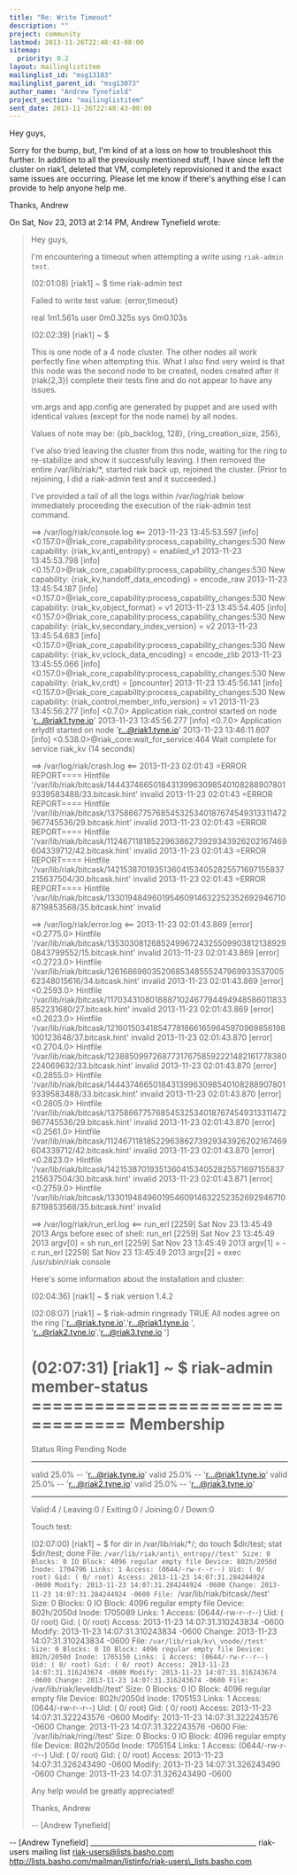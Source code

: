 ```yaml
---
title: "Re: Write Timeout"
description: ""
project: community
lastmod: 2013-11-26T22:48:43-08:00
sitemap:
  priority: 0.2
layout: mailinglistitem
mailinglist_id: "msg13103"
mailinglist_parent_id: "msg13073"
author_name: "Andrew Tynefield"
project_section: "mailinglistitem"
sent_date: 2013-11-26T22:48:43-08:00
---
```



Hey guys,

Sorry for the bump, but, I'm kind of at a loss on how to troubleshoot this
further. In addition to all the previously mentioned stuff, I have since
left the cluster on riak1, deleted that VM, completely reprovisioned it and
the exact same issues are occurring. Please let me know if there's anything
else I can provide to help anyone help me.

Thanks,
Andrew


On Sat, Nov 23, 2013 at 2:14 PM, Andrew Tynefield wrote:

> Hey guys,
>
> I'm encountering a timeout when attempting a write using `riak-admin test`.
>
> (02:01:08) [riak1] ~ $ time riak-admin test
>
> Failed to write test value: {error,timeout}
>
> real 1m1.561s
> user 0m0.325s
> sys 0m0.103s
>
> (02:02:39) [riak1] ~ $
>
>
> This is one node of a 4 node cluster. The other nodes all work perfectly
> fine when attempting this. What I also find very weird is that this node
> was the second node to be created, nodes created after it (riak{2,3})
> complete their tests fine and do not appear to have any issues.
>
> vm.args and app.config are generated by puppet and are used with identical
> values (except for the node name) by all nodes.
>
> Values of note may be:
> {pb\_backlog, 128},
> {ring\_creation\_size, 256},
>
>
> I've also tried leaving the cluster from this node, waiting for the ring
> to re-stabilize and show it successfully leaving. I then removed the entire
> /var/lib/riak/\*, started riak back up, rejoined the cluster. (Prior to
> rejoining, I did a riak-admin test and it succeeded.)
>
> I've provided a tail of all the logs within /var/log/riak below
> immediately proceeding the execution of the riak-admin test command.
>
> ==> /var/log/riak/console.log <==
> 2013-11-23 13:45:53.597 [info]
> <0.157.0>@riak\_core\_capability:process\_capability\_changes:530 New
> capability: {riak\_kv,anti\_entropy} = enabled\_v1
> 2013-11-23 13:45:53.798 [info]
> <0.157.0>@riak\_core\_capability:process\_capability\_changes:530 New
> capability: {riak\_kv,handoff\_data\_encoding} = encode\_raw
> 2013-11-23 13:45:54.187 [info]
> <0.157.0>@riak\_core\_capability:process\_capability\_changes:530 New
> capability: {riak\_kv,object\_format} = v1
> 2013-11-23 13:45:54.405 [info]
> <0.157.0>@riak\_core\_capability:process\_capability\_changes:530 New
> capability: {riak\_kv,secondary\_index\_version} = v2
> 2013-11-23 13:45:54.683 [info]
> <0.157.0>@riak\_core\_capability:process\_capability\_changes:530 New
> capability: {riak\_kv,vclock\_data\_encoding} = encode\_zlib
> 2013-11-23 13:45:55.066 [info]
> <0.157.0>@riak\_core\_capability:process\_capability\_changes:530 New
> capability: {riak\_kv,crdt} = [pncounter]
> 2013-11-23 13:45:56.141 [info]
> <0.157.0>@riak\_core\_capability:process\_capability\_changes:530 New
> capability: {riak\_control,member\_info\_version} = v1
> 2013-11-23 13:45:56.277 [info] <0.7.0> Application riak\_control started on
> node 'r...@riak1.tyne.io'
> 2013-11-23 13:45:56.277 [info] <0.7.0> Application erlydtl started on node
> 'r...@riak1.tyne.io'
> 2013-11-23 13:46:11.607 [info] <0.538.0>@riak\_core:wait\_for\_service:464
> Wait complete for service riak\_kv (14 seconds)
>
> ==> /var/log/riak/crash.log <==
> 2013-11-23 02:01:43 =ERROR REPORT====
> Hintfile
> '/var/lib/riak/bitcask/1444374665018431399630985401082889078019339583488/33.bitcask.hint'
> invalid
> 2013-11-23 02:01:43 =ERROR REPORT====
> Hintfile
> '/var/lib/riak/bitcask/1375866775768545325340187674549313311472967745536/29.bitcask.hint'
> invalid
> 2013-11-23 02:01:43 =ERROR REPORT====
> Hintfile
> '/var/lib/riak/bitcask/1124671181852296386273929343926202167469604339712/42.bitcask.hint'
> invalid
> 2013-11-23 02:01:43 =ERROR REPORT====
> Hintfile
> '/var/lib/riak/bitcask/1421538701935136041534052825571697155837215637504/30.bitcask.hint'
> invalid
> 2013-11-23 02:01:43 =ERROR REPORT====
> Hintfile
> '/var/lib/riak/bitcask/1330194849601954609146322523526929467108719853568/35.bitcask.hint'
> invalid
>
> ==> /var/log/riak/error.log <==
> 2013-11-23 02:01:43.869 [error] <0.2775.0> Hintfile
> '/var/lib/riak/bitcask/1353030812685249967243255099038121389290843799552/15.bitcask.hint'
> invalid
> 2013-11-23 02:01:43.869 [error] <0.2723.0> Hintfile
> '/var/lib/riak/bitcask/1261686960352068534855524796993353700562348015616/34.bitcask.hint'
> invalid
> 2013-11-23 02:01:43.869 [error] <0.2593.0> Hintfile
> '/var/lib/riak/bitcask/1170343108018887102467794494948586011833852231680/27.bitcask.hint'
> invalid
> 2013-11-23 02:01:43.869 [error] <0.2623.0> Hintfile
> '/var/lib/riak/bitcask/1216015034185477818661659645970969856198100123648/37.bitcask.hint'
> invalid
> 2013-11-23 02:01:43.870 [error] <0.2704.0> Hintfile
> '/var/lib/riak/bitcask/1238850997268773176758592221482161778380224069632/33.bitcask.hint'
> invalid
> 2013-11-23 02:01:43.870 [error] <0.2855.0> Hintfile
> '/var/lib/riak/bitcask/1444374665018431399630985401082889078019339583488/33.bitcask.hint'
> invalid
> 2013-11-23 02:01:43.870 [error] <0.2805.0> Hintfile
> '/var/lib/riak/bitcask/1375866775768545325340187674549313311472967745536/29.bitcask.hint'
> invalid
> 2013-11-23 02:01:43.870 [error] <0.2561.0> Hintfile
> '/var/lib/riak/bitcask/1124671181852296386273929343926202167469604339712/42.bitcask.hint'
> invalid
> 2013-11-23 02:01:43.870 [error] <0.2823.0> Hintfile
> '/var/lib/riak/bitcask/1421538701935136041534052825571697155837215637504/30.bitcask.hint'
> invalid
> 2013-11-23 02:01:43.871 [error] <0.2759.0> Hintfile
> '/var/lib/riak/bitcask/1330194849601954609146322523526929467108719853568/35.bitcask.hint'
> invalid
>
> ==> /var/log/riak/run\_erl.log <==
> run\_erl [2259] Sat Nov 23 13:45:49 2013
> Args before exec of shell:
> run\_erl [2259] Sat Nov 23 13:45:49 2013
> argv[0] = sh
> run\_erl [2259] Sat Nov 23 13:45:49 2013
> argv[1] = -c
> run\_erl [2259] Sat Nov 23 13:45:49 2013
> argv[2] = exec /usr/sbin/riak console
>
>
>
> Here's some information about the installation and cluster:
>
> (02:04:36) [riak1] ~ $ riak version
> 1.4.2
>
> (02:08:07) [riak1] ~ $ riak-admin ringready
> TRUE All nodes agree on the ring ['r...@riak.tyne.io','r...@riak1.tyne.io
> ',
> 'r...@riak2.tyne.io','r...@riak3.tyne.io
> ']
>
> (02:07:31) [riak1] ~ $ riak-admin member-status
> ================================= Membership
> ==================================
> Status Ring Pending Node
>
> -------------------------------------------------------------------------------
> valid 25.0% -- 'r...@riak.tyne.io'
> valid 25.0% -- 'r...@riak1.tyne.io'
> valid 25.0% -- 'r...@riak2.tyne.io'
> valid 25.0% -- 'r...@riak3.tyne.io'
>
> -------------------------------------------------------------------------------
> Valid:4 / Leaving:0 / Exiting:0 / Joining:0 / Down:0
>
>
> Touch test:
>
> (02:07:00) [riak1] ~ $ for dir in /var/lib/riak/\*/; do touch $dir/test;
> stat $dir/test; done
> File: `/var/lib/riak/anti\_entropy//test'
> Size: 0 Blocks: 0 IO Block: 4096 regular empty file
> Device: 802h/2050d Inode: 1704796 Links: 1
> Access: (0644/-rw-r--r--) Uid: ( 0/ root) Gid: ( 0/ root)
> Access: 2013-11-23 14:07:31.284244924 -0600
> Modify: 2013-11-23 14:07:31.284244924 -0600
> Change: 2013-11-23 14:07:31.284244924 -0600
> File: `/var/lib/riak/bitcask//test'
> Size: 0 Blocks: 0 IO Block: 4096 regular empty file
> Device: 802h/2050d Inode: 1705089 Links: 1
> Access: (0644/-rw-r--r--) Uid: ( 0/ root) Gid: ( 0/ root)
> Access: 2013-11-23 14:07:31.310243834 -0600
> Modify: 2013-11-23 14:07:31.310243834 -0600
> Change: 2013-11-23 14:07:31.310243834 -0600
> File: `/var/lib/riak/kv\_vnode//test'
> Size: 0 Blocks: 0 IO Block: 4096 regular empty file
> Device: 802h/2050d Inode: 1705150 Links: 1
> Access: (0644/-rw-r--r--) Uid: ( 0/ root) Gid: ( 0/ root)
> Access: 2013-11-23 14:07:31.316243674 -0600
> Modify: 2013-11-23 14:07:31.316243674 -0600
> Change: 2013-11-23 14:07:31.316243674 -0600
> File: `/var/lib/riak/leveldb//test'
> Size: 0 Blocks: 0 IO Block: 4096 regular empty file
> Device: 802h/2050d Inode: 1705153 Links: 1
> Access: (0644/-rw-r--r--) Uid: ( 0/ root) Gid: ( 0/ root)
> Access: 2013-11-23 14:07:31.322243576 -0600
> Modify: 2013-11-23 14:07:31.322243576 -0600
> Change: 2013-11-23 14:07:31.322243576 -0600
> File: `/var/lib/riak/ring//test'
> Size: 0 Blocks: 0 IO Block: 4096 regular empty file
> Device: 802h/2050d Inode: 1705154 Links: 1
> Access: (0644/-rw-r--r--) Uid: ( 0/ root) Gid: ( 0/ root)
> Access: 2013-11-23 14:07:31.326243490 -0600
> Modify: 2013-11-23 14:07:31.326243490 -0600
> Change: 2013-11-23 14:07:31.326243490 -0600
>
>
> Any help would be greatly appreciated!
>
> Thanks,
> Andrew
>
> --
> [Andrew Tynefield]
>



-- 
[Andrew Tynefield]
\_\_\_\_\_\_\_\_\_\_\_\_\_\_\_\_\_\_\_\_\_\_\_\_\_\_\_\_\_\_\_\_\_\_\_\_\_\_\_\_\_\_\_\_\_\_\_
riak-users mailing list
riak-users@lists.basho.com
http://lists.basho.com/mailman/listinfo/riak-users\_lists.basho.com

